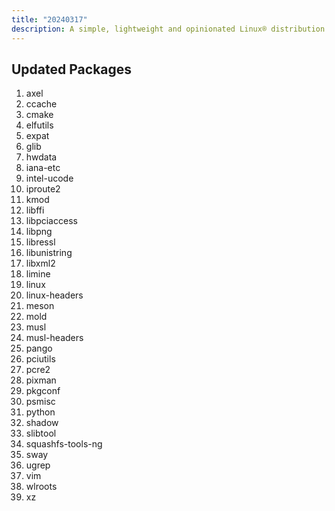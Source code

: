 ```yaml
---
title: "20240317"
description: A simple, lightweight and opinionated Linux® distribution based on musl libc and toybox
---
```


## Updated Packages
1. axel
2. ccache
3. cmake
4. elfutils
5. expat
6. glib
7. hwdata
8. iana-etc
9. intel-ucode
10. iproute2
11. kmod
12. libffi
13. libpciaccess
14. libpng
15. libressl
16. libunistring
17. libxml2
18. limine
19. linux
20. linux-headers
21. meson
22. mold
23. musl
24. musl-headers
25. pango
26. pciutils
27. pcre2
28. pixman
29. pkgconf
30. psmisc
31. python
32. shadow
33. slibtool
34. squashfs-tools-ng
35. sway
36. ugrep
37. vim
38. wlroots
39. xz
